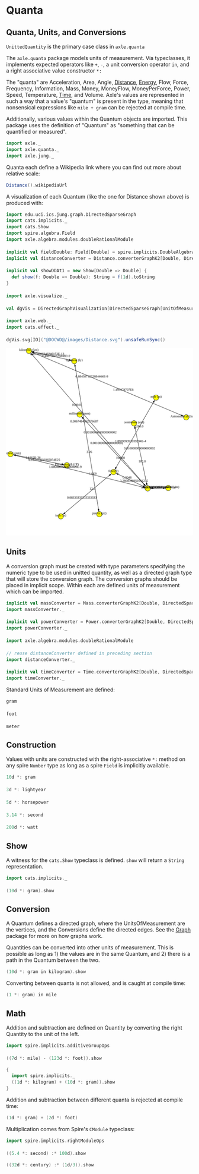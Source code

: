 # Quanta

## Quanta, Units, and Conversions

`UnittedQuantity` is the primary case class in `axle.quanta`

The `axle.quanta` package models units of measurement.
Via typeclasses, it implements expected operators like `+`, `-`,
a unit conversion operator `in`,
and a right associative value constructor `*:`

The "quanta" are
Acceleration, Area, Angle,
[Distance](https://github.com/adampingel/axle/blob/master/axle-core/src/main/scala/axle/quanta/Distance.scala),
[Energy](https://github.com/adampingel/axle/blob/master/axle-core/src/main/scala/axle/quanta/Energy.scala),
Flow, Force, Frequency, Information, Mass, Money, MoneyFlow, MoneyPerForce, Power, Speed, Temperature,
[Time](https://github.com/adampingel/axle/blob/master/axle-core/src/main/scala/axle/quanta/Time.scala),
and Volume.
Axle's values are represented in such a way that a value's "quantum" is present in the type,
meaning that nonsensical expressions like `mile + gram` can be rejected at compile time.

Additionally, various values within the Quantum objects are imported.
This package uses the definition of "Quantum" as "something that can
be quantified or measured".

```scala mdoc:silent
import axle._
import axle.quanta._
import axle.jung._
```

Quanta each define a Wikipedia link where you can find out more
about relative scale:

```scala mdoc
Distance().wikipediaUrl
```

A visualization of each Quantum (like the one for Distance shown above) is produced with:

```scala mdoc:silent
import edu.uci.ics.jung.graph.DirectedSparseGraph
import cats.implicits._
import cats.Show
import spire.algebra.Field
import axle.algebra.modules.doubleRationalModule

implicit val fieldDouble: Field[Double] = spire.implicits.DoubleAlgebra
implicit val distanceConverter = Distance.converterGraphK2[Double, DirectedSparseGraph]

implicit val showDDAt1 = new Show[Double => Double] {
  def show(f: Double => Double): String = f(1d).toString
}

import axle.visualize._

val dgVis = DirectedGraphVisualization[DirectedSparseGraph[UnitOfMeasurement[Distance],Double => Double], UnitOfMeasurement[Distance], Double => Double](distanceConverter.conversionGraph)

import axle.web._
import cats.effect._

dgVis.svg[IO]("@DOCWD@/images/Distance.svg").unsafeRunSync()
```

![Distance conversions](/images/Distance.svg)

## Units

A conversion graph must be created with type parameters specifying the numeric type to
be used in unitted quantity, as well as a directed graph type that will store the conversion
graph.
The conversion graphs should be placed in implicit scope.
Within each are defined units of measurement which can be imported.

```scala mdoc:silent
implicit val massConverter = Mass.converterGraphK2[Double, DirectedSparseGraph]
import massConverter._

implicit val powerConverter = Power.converterGraphK2[Double, DirectedSparseGraph]
import powerConverter._

import axle.algebra.modules.doubleRationalModule

// reuse distanceConverter defined in preceding section
import distanceConverter._

implicit val timeConverter = Time.converterGraphK2[Double, DirectedSparseGraph]
import timeConverter._
```

Standard Units of Measurement are defined:

```scala mdoc
gram

foot

meter
```

## Construction

Values with units are constructed with the right-associative `*:` method on any spire `Number` type
as long as a spire `Field` is implicitly available.

```scala mdoc:silent
10d *: gram

3d *: lightyear

5d *: horsepower

3.14 *: second

200d *: watt
```

## Show

A witness for the `cats.Show` typeclass is defined.
`show` will return a `String` representation.

```scala mdoc
import cats.implicits._

(10d *: gram).show
```

## Conversion

A Quantum defines a directed graph, where the UnitsOfMeasurement
are the vertices, and the Conversions define the directed edges.
See the [Graph](../foundation/Graph.md) package for more on how graphs work.

Quantities can be converted into other units of measurement.
This is possible as long as 1) the values are in the same
Quantum, and 2) there is a path in the Quantum between the two.

```scala mdoc
(10d *: gram in kilogram).show
```

Converting between quanta is not allowed, and is caught at compile time:

```scala mdoc:fail
(1 *: gram) in mile
```

## Math

Addition and subtraction are defined on Quantity by converting the
right Quantity to the unit of the left.

```scala mdoc
import spire.implicits.additiveGroupOps

((7d *: mile) - (123d *: foot)).show
```

```scala mdoc
{
  import spire.implicits._
  ((1d *: kilogram) + (10d *: gram)).show
}
```

Addition and subtraction between different quanta is rejected at compile time:

```scala mdoc:fail
(1d *: gram) + (2d *: foot)
```

Multiplication comes from Spire's `CModule` typeclass:

```scala mdoc
import spire.implicits.rightModuleOps

((5.4 *: second) :* 100d).show
```

```scala mdoc
((32d *: century) :* (1d/3)).show
```
